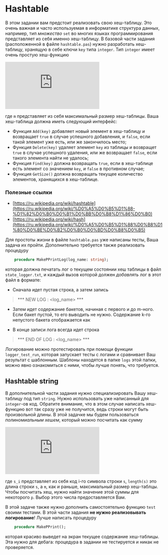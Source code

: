 # Hashtable

В этом задании вам предстоит реализовать свою хеш-таблицу. Это очень важная и часто используемая в информатике структура данных, например, тип *множество* `set` во многих языках программирования представляет из себя именно хеш-таблицу. В базовой части задания (расположенной в файле `hashtable.pas`) нужно разработать хеш-таблицу, хранящую в себе ключи `key` типа `integer`. Тип `integer` имеет очень простую хеш-функцию 

![equation](http://latex.codecogs.com/gif.latex?%5Cvarphi%28n%29%20%3D%20n%20%5C%3B%20mod%20%5C%3B%20m%5C%3B%20&plus;%5C%3B%201)

где `m` представляет из себя максимальный размер хеш-таблицы. Ваша хеш-таблица должна иметь следующий интерфейс:

* Функция `Add(key)` добавляет новый элемент в хеш-таблицу и возвращает `true` в случае успешного добавления, и `false`, если такой элемент уже есть, или же закончилось место;
* Функция `Delete(key)` удаляет элемент `key` из таблицы и возвращет `true` в случае успешного удаления, или же возвращает `false`, если такого элемента найти не удалось;
* Функция `Find(key)` должна возвращать `true`, если в хеш-таблице есть элемент со значением `key`, и `false` в противном случае;
* Функция `GetSize()` должна возвращать текущее количество элементов, хранящихся в хеш-таблице. 

### Полезные ссылки

* [https://ru.wikipedia.org/wiki/hashtable](https://ru.wikipedia.org/wiki/%D0%A5%D0%B5%D1%88-%D1%82%D0%B0%D0%B1%D0%BB%D0%B8%D1%86%D0%B0)
* [https://ru.wikipedia.org/wiki/hash](https://ru.wikipedia.org/wiki/%D0%A5%D0%B5%D1%88%D0%B8%D1%80%D0%BE%D0%B2%D0%B0%D0%BD%D0%B8%D0%B5)

Для простоты жизни в файле `hashtable.pas` уже написаны тесты, Ваша задача их пройти. Дополнительно требуется также реализовать процедуру

```pascal
    procedure MakePPrintLog(log_name: string);
```
которая должна печатать лог о текущем состоянии хеш таблицы в файл `state_logger.txt`, и каждый вызов которой должен *добавлять* лог в этот файл в формате:
* Сначала идет пустая строка, а затем запись
> *** NEW LOG : <log_name> ***
* Затем идет содержание бакетов, начиная с первого и до m-ного. Если бакет пустой, то его выводить не нужно. Содержание k-го непустого бакета отображается как
> [ BUCKET < k > ]: <содержание бакета через пробел>
* В конце записи лога всегда идет строка
> *** END OF LOG : <log_name> ***

Логирование можно протестировать при помощи функции `logger_test_run`, которая запускает тесты с логами и сравнивает Ваш результат с шаблонным. Шаблоны находятся в папке `logs` этой папки, можно явно ознакомиться с ними, чтобы лучше понять, что требуется.

## Hashtable string

В дополнительной части задания нужно специализировать Вашу хеш-таблицу под тип `string`. Нужно использовать уже написанный для `integer`-ов код. Обратите внимание, что в этом случае написать хеш-функцию вот так сразу уже не получится, ведь строки могут быть произвольной длины. В этой задачке мы будем пользоваться *полиномиальным хешем*, который можно посчитать как сумму

![equation](http://latex.codecogs.com/gif.latex?%5Cvarphi%28s%29%20%3D%20%5Csum%5Climits_%7Bi%20%3D%201%7D%5E%7Blength%28s%29%7D%20s_i%20*%20p%5E%7Bi%20-%201%7D%5C%3B%20mod%20%5C%3B%20m%20&plus;%201)

где `s_i` представляет из себя код i-го символа строки `s`, `length(s)` это длина строки `s`, а `m`, как и раньше, максимальный размер хеш-таблцы. Чтобы посчитать хеш, нужно найти значение этой суммы для некоторого `p`. Выбор этого числа предоставляется Вам.

В этой задаче также нужно дополнить самостоятельно функцию `test` своими тестами. В этой части задания **не нужно реализовывать логирование**! Лучше написать процедуру

```pascal
    procedure MakePPrint();
```
которая красиво выведет на экран текущее содержание хеш-таблицы. Эта нужно для дебага: процедура в задании не тестируется и никак не проверяется.